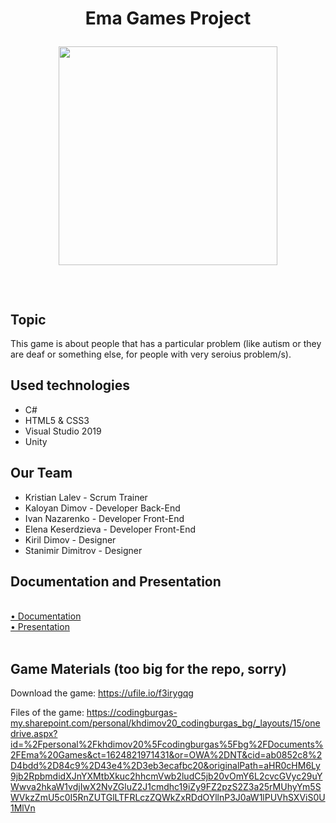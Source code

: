 <h1 align="center">Ema Games Project
  
<img align="center"><img src="https://user-images.githubusercontent.com/59725875/123548024-cca88200-d76b-11eb-9202-4347c3ab664b.png" width="350" height="350">

  
</h1>
<br>

## Topic

This game is about people that has a particular problem (like autism or they are deaf or something else, for people with very seroius problem/s).

## Used technologies

-    C#
-    HTML5 & CSS3
-    Visual Studio 2019
-    Unity

## Our Team

-   Kristian Lalev - Scrum Trainer
-   Kaloyan Dimov - Developer Back-End
-   Ivan Nazarenko - Developer Front-End
-   Elena Keserdzieva - Developer Front-End
-   Kiril Dimov - Designer
-   Stanimir Dimitrov - Designer

## Documentation and Presentation
<br>
<a href = https://codingburgas-my.sharepoint.com/:w:/r/personal/kalalev18_codingburgas_bg/_layouts/15/Doc.aspx?sourcedoc=%7B9C967833-14FC-4195-9057-40773E448F30%7D&file=Doc%20About%20the%20Game.docx&action=default&mobileredirect=true&cid=774b13b7-f52d-49e6-aa7c-03ba746b35fa> • Documentation</a>
<br>
<a href = https://codingburgas-my.sharepoint.com/:p:/r/personal/kalalev18_codingburgas_bg/_layouts/15/Doc.aspx?sourcedoc=%7BA12DB2FE-1C07-428C-8DAE-57A3AEE66C20%7D&file=Da%20Ema%20Games%20Presentation.BG.pptx&action=edit&mobileredirect=true> • Presentation</a>
<br>
<br>

## Game Materials (too big for the repo, sorry)

Download the game: https://ufile.io/f3irygqg

Files of the game: https://codingburgas-my.sharepoint.com/personal/khdimov20_codingburgas_bg/_layouts/15/onedrive.aspx?id=%2Fpersonal%2Fkhdimov20%5Fcodingburgas%5Fbg%2FDocuments%2FEma%20Games&ct=1624821971431&or=OWA%2DNT&cid=ab0852c8%2D4bdd%2D84c9%2D43e4%2D3eb3ecafbc20&originalPath=aHR0cHM6Ly9jb2RpbmdidXJnYXMtbXkuc2hhcmVwb2ludC5jb20vOmY6L2cvcGVyc29uYWwva2hkaW1vdjIwX2NvZGluZ2J1cmdhc19iZy9FZ2pzS2Z3a25rMUhyYm5SWVkzZmU5c0I5RnZUTGlLTFRLczZQWkZxRDdOYllnP3J0aW1lPUVhSXViS0U1MlVn
</center>
